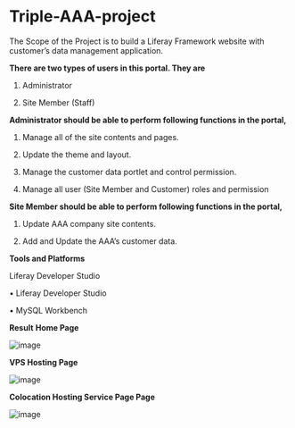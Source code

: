 # Triple-AAA-project

The Scope of the Project is to build a Liferay Framework website with customer’s data management application. 


**There are two types of users in this portal. They are**

1. Administrator

2. Site Member (Staff)


**Administrator should be able to perform following functions in the portal,**

1. Manage all of the site contents and pages.

2. Update the theme and layout.

3. Manage the customer data portlet and control permission.

4. Manage all user (Site Member and Customer) roles and permission


**Site Member should be able to perform following functions in the portal,**

1. Update AAA company site contents.

2. Add and Update the AAA’s customer data.


**Tools and Platforms**

Liferay Developer Studio

•	Liferay Developer Studio

•	MySQL Workbench

**Result**
**Home Page**

![image](https://github.com/racoma123/Triple-AAA-project/assets/137740654/b79e59e9-9e57-4d56-9e8d-64f4d1212366)

**VPS Hosting  Page**

![image](https://github.com/racoma123/Triple-AAA-project/assets/137740654/ede17c44-0b13-4038-bc81-9838075efd4b)

**Colocation Hosting Service Page  Page**

![image](https://github.com/racoma123/Triple-AAA-project/assets/137740654/8e69855a-d29d-4049-907a-eae68da1ba74)





